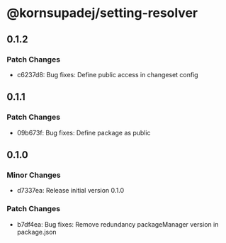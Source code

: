 # @kornsupadej/setting-resolver

## 0.1.2

### Patch Changes

- c6237d8: Bug fixes: Define public access in changeset config

## 0.1.1

### Patch Changes

- 09b673f: Bug fixes: Define package as public

## 0.1.0

### Minor Changes

- d7337ea: Release initial version 0.1.0

### Patch Changes

- b7df4ea: Bug fixes: Remove redundancy packageManager version in package.json

